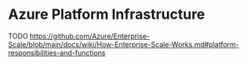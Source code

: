 # Azure Platform Infrastructure

TODO
<https://github.com/Azure/Enterprise-Scale/blob/main/docs/wiki/How-Enterprise-Scale-Works.md#platform-responsibilities-and-functions>
